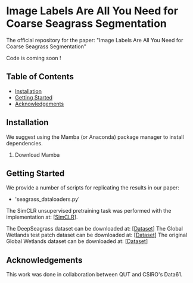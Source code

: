 # Image Labels Are All You Need for Coarse Seagrass Segmentation

The official repository for the paper: "Image Labels Are All You Need for Coarse Seagrass Segmentation"
 
Code is coming soon !

## Table of Contents
- [Installation](#installation)
- [Getting Started](#getting-started)
- [Acknowledgements](#acknowledgements)


<a name="installation"></a>
## Installation
We suggest using the Mamba (or Anaconda) package manager to install dependencies.

1. Download Mamba

<a name="getting-started"></a>
## Getting Started

We provide a number of scripts for replicating the results in our paper:
* 'seagrass_dataloaders.py'

The SimCLR unsupervised pretraining task was performed with the implementation at: \[[SimCLR](https://github.com/sthalles/SimCLR)].

The DeepSeagrass dataset can be downloaded at: \[[Dataset](https://data.csiro.au/collection/csiro:47653)]
The Global Wetlands test patch dataset can be downloaded at: \[[Dataset](https://doi.org/10.5281/zenodo.7659203)]
The original Global Wetlands dataset can be downloaded at: \[[Dataset](https://github.com/globalwetlands/luderick-seagrass)]

<a name="acknowledgements"></a>
## Acknowledgements
This work was done in collaboration between QUT and CSIRO's Data61. 
